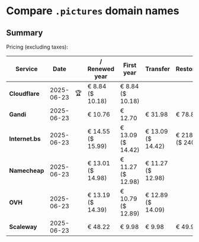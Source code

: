 # Compare `.pictures` domain names

## Summary

Pricing (excluding taxes):

| Service | Date |  | / Renewed year | First year | Transfer | Restoration |
|--|--|--|--|--|--|--|
| **Cloudflare** | 2025-06-23 | 🏆 | € 8.84<br>($ 10.18) | € 8.84<br>($ 10.18) |  |  |
| **Gandi** | 2025-06-23 |  | € 10.76 | € 12.70 | € 31.98 | € 78.82 |
| **Internet.bs** | 2025-06-23 |  | € 14.55<br>($ 15.99) | € 13.09<br>($ 14.42) | € 13.09<br>($ 14.42) | € 218.05<br>($ 240.19) |
| **Namecheap** | 2025-06-23 |  | € 13.01<br>($ 14.98) | € 11.27<br>($ 12.98) | € 11.27<br>($ 12.98) |  |
| **OVH** | 2025-06-23 |  | € 13.19<br>($ 14.39) | € 10.79<br>($ 12.89) | € 12.89<br>($ 14.09) |  |
| **Scaleway** | 2025-06-23 |  | € 48.22 | € 9.98 | € 9.98 | € 49.99 |
